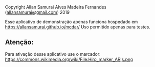 Copyright Allan Samurai Alves Madeira Fernandes (allansamurai@gmail.com) 2019

Esse aplicativo de demonstração apenas funciona hospedado em https://allansamurai.github.io/mcdar/ 
Uso permitido apenas para testes.

## Atenção:
Para ativação desse aplicativo use o marcador: https://commons.wikimedia.org/wiki/File:Hiro_marker_ARjs.png
